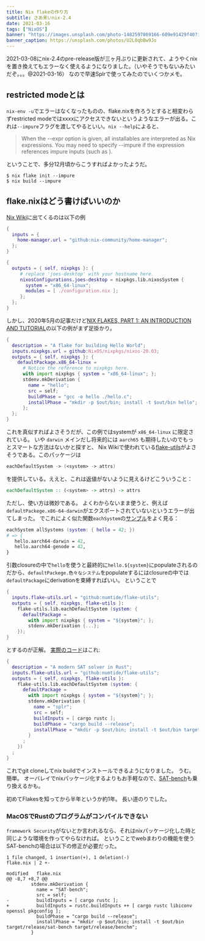 ```yaml
---
title: Nix flakeの作り方
subtitle: さあ来いnix-2.4
date: 2021-03-16
tags: ["NixOS"]
banner: "https://images.unsplash.com/photo-1482597869166-609e91429f40?ixlib=rb-1.2.1&ixid=MXwxMjA3fDB8MHxwaG90by1wYWdlfHx8fGVufDB8fHw%3D&auto=format&fit=crop&w=2400"
banner_caption: https://unsplash.com/photos/U2L0qbBw9Jo
---
```


2021-03-08にnix-2.4のpre-release版が三ヶ月ぶりに更新されて、ようやくnixを置き換えてもエラーなく使えるようになりました。（いやそうでもないみたいだぞ。。。@2021-03-16）
なので早速Splrで使ってみたのでいくつかメモ。

## restricted modeとは

`nix-env -u`でエラーはなくなったものの、flake.nixを作ろうとすると相変わらずrestricted modeではxxxxにアクセスできないというようなエラーが出る。これは`--impure`フラグを渡してやるといい。`nix --help`によると、

> When the --expr option is given, all installables are interpreted as Nix expressions.
> You may need to specify --impure if the expression references impure inputs (such as <nixpkgs>).

ということで、多分12月頃からこうすればよかったようだ。

```shell
$ nix flake init --impure
$ nix build --impure
```

## flake.nixはどう書けばいいのか

[Nix Wiki](https://nixos.wiki/wiki/Flakes)に出てくるのは以下の例

```nix
{
  inputs = {
    home-manager.url = "github:nix-community/home-manager";
  };
}
```

```nix
{
  outputs = { self, nixpkgs }: {
     # replace 'joes-desktop' with your hostname here.
     nixosConfigurations.joes-desktop = nixpkgs.lib.nixosSystem {
       system = "x86_64-linux";
       modules = [ ./configuration.nix ];
     };
  };
}
```

しかし、2020年5月の記事だけど[NIX FLAKES, PART 1: AN INTRODUCTION AND TUTORIAL](https://www.tweag.io/blog/2020-05-25-flakes/)の以下の例がまず足掛かり。

```nix
{
  description = "A flake for building Hello World";
  inputs.nixpkgs.url = github:NixOS/nixpkgs/nixos-20.03;
  outputs = { self, nixpkgs }: {
    defaultPackage.x86_64-linux =
      # Notice the reference to nixpkgs here.
      with import nixpkgs { system = "x86_64-linux"; };
      stdenv.mkDerivation {
        name = "hello";
        src = self;
        buildPhase = "gcc -o hello ./hello.c";
        installPhase = "mkdir -p $out/bin; install -t $out/bin hello";
      };
  };
}
```

これを真似すればよさそうだが、この例ではsystemが `x86_64-linux` に限定されている。
いや `darwin` メインだし将来的には `aarch65` も期待したいのでもっとスマートな方法はないかと探すと、
Nix Wikiで使われている[flake-utils](https://github.com/numtide/flake-utils)がよさそうである。このパッケージは

```nix
eachDefaultSystem -> (<system> -> attrs)
```

を提供している。ええと、これは返値がないように見えるけどこういうこと：

```haskell
eachDefaultSystem :: (<system> -> attrs) -> attrs
```

ただし、使い方は微妙である。
よくわからないまま使うと、例えば`defaultPackege.x86-64-darwin`がエクスポートされていないというエラーが出てしまった。
でこれによく似た関数`eachSystem`の[サンプル](https://github.com/numtide/flake-utils#eachsystem---system---system---attrs)をよく見る：

```nix
eachSystem allSystems (system: { hello = 42; })
# => {
   hello.aarch64-darwin = 42,
   hello.aarch64-genode = 42,
}
```

引数closureの中で`hello`を使うと最終的に`hello.${system}`にpopulateされるのだから、`defaultPackege.色々なシステム`をpopulateするにはclosureの中では`defaultPackage`にderivationを束縛すればいい。
ということで

```nix
{
  inputs.flake-utils.url = "github:numtide/flake-utils";
  outputs = { self, nixpkgs, flake-utils }:
    flake-utils.lib.eachDefaultSystem (system: {
      defaultPackage =
        with import nixpkgs { system = "${system}"; };
        stdenv.mkDerivation {...};
    });
}
```

とするのが正解。
[実際のコード](https://github.com/shnarazk/splr/blob/f34a664f0f031a9ffe0c4c63558f33ab6b90eec1/flake.nix)はこれ:

```nix
{
  description = "A modern SAT solver in Rust";
  inputs.flake-utils.url = "github:numtide/flake-utils";
  outputs = { self, nixpkgs, flake-utils }:
    flake-utils.lib.eachDefaultSystem (system: {
      defaultPackage =
        with import nixpkgs { system = "${system}"; };
        stdenv.mkDerivation {
          name = "splr";
          src = self;
          buildInputs = [ cargo rustc ];
          buildPhase = "cargo build --release";
          installPhase = "mkdir -p $out/bin; install -t $out/bin target/release/splr target/release/dmcr";
        }
      ;
    })
  ;
}
```

これでgit cloneしてnix buildでインストールできるようになりました。
うむ。簡単。
オーバレイでnixパッケージ化するよりもお手軽なので、[SAT-bench](https://github.com/shnarazk/SAT-bench)も乗り換えるかも。

初めてFlakesを知ってから半年というか約1年。
長い道のりでした。

### MacOSでRustのプログラムがコンパイルできない

`framework Security`がないとか言われるなら、それはnixパッケージ化した時と同じような環境を作ってやらなければ。
ということでwebまわりの機能を使うSAT-benchの場合は以下の修正が必要だった。

```
1 file changed, 1 insertion(+), 1 deletion(-)
flake.nix | 2 +-

modified   flake.nix
@@ -8,7 +8,7 @@
         stdenv.mkDerivation {
           name = "SAT-bench";
           src = self;
-          buildInputs = [ cargo rustc ];
+          buildInputs = rustc.buildInputs ++ [ cargo rustc libiconv openssl pkgconfig ];
           buildPhase = "cargo build --release";
           installPhase = "mkdir -p $out/bin; install -t $out/bin target/release/sat-bench target/release/benchm";
         }
```
